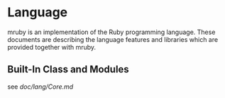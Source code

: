 # Language

mruby is an implementation of the Ruby programming language.
These documents are describing the language features and libraries
which are provided together with mruby.

## Built-In Class and Modules

see *doc/lang/Core.md*
